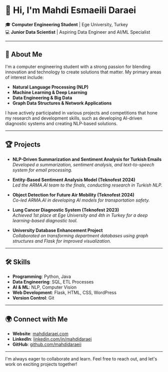 # 👋 Hi, I'm Mahdi Esmaeili Daraei

🎓 **Computer Engineering Student** | Ege University, Turkey  
💻 **Junior Data Scientist** | Aspiring Data Engineer and AI/ML Specialist

---

## 🌟 About Me
I'm a computer engineering student with a strong passion for blending innovation and technology to create solutions that matter. My primary areas of interest include:

- **Natural Language Processing (NLP)**
- **Machine Learning & Deep Learning**
- **Data Engineering & Big Data**
- **Graph Data Structures & Network Applications**

I have actively participated in various projects and competitions that hone my research and development skills, such as developing AI-driven diagnostic systems and creating NLP-based solutions.

---

## 🏆 Projects
- **NLP-Driven Summarization and Sentiment Analysis for Turkish Emails**  
  *Developed a summarization, sentiment analysis, and text-to-speech system for email processing.*
  
- **Entity-Based Sentiment Analysis Model (Teknofest 2024)**  
  *Led the ARMA.AI team to the finals, conducting research in Turkish NLP.*

- **Object Detection for Future Air Mobility (Teknofest 2024)**  
  *Co-led ARMA.AI in developing AI models for transportation safety.*

- **Lung Cancer Diagnostic System (Teknofest 2023)**  
  *Achieved 1st place at Ege University and 4th in Turkey for a deep learning-based diagnostic tool.*

- **University Database Enhancement Project**  
  *Collaborated on transforming department databases using graph structures and Flask for improved visualization.*

---

## 🛠️ Skills
- **Programming**: Python, Java
- **Data Engineering**: SQL, ETL Processes
- **AI & ML**: NLP, Computer Vision
- **Web Development**: Flask, HTML, CSS, WordPress
- **Version Control**: Git

---

## 🌍 Connect with Me
- **Website**: [mahdidaraei.com](http://www.mahdidaraei.com)
- **LinkedIn**: [linkedin.com/in/mahdidaraei](https://www.linkedin.com/in/mahdidaraei/)
- **GitHub**: [github.com/mahdidaraeii](https://github.com/mahdidaraeii)

---

I'm always eager to collaborate and learn. Feel free to reach out, and let's work on exciting projects together!
